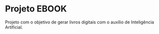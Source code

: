 <h1>Projeto EBOOK</h1>

<p>Projeto com o objetivo de gerar livros digitais com o auxílio de Inteligência Artificial.</p>
